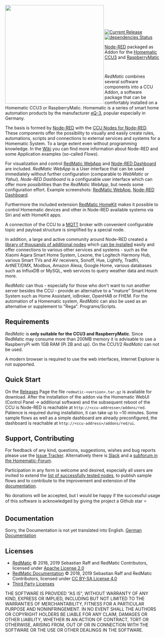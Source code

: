 <img width="320px" src="assets/logo-w-400.png" align="left"/>

<br><br><br>

[![Current Release](https://img.shields.io/github/release/HM-RedMatic/RedMatic.svg?colorB=4cc61e)](https://github.com/HM-RedMatic/RedMatic/releases/latest)
[![dependencies Status](https://david-dm.org/HM-RedMatic/redmatic/status.svg)](https://david-dm.org/HM-RedMatic/redmatic)

[Node-RED](https://nodered.org/about/) packaged as Addon for the
[Homematic CCU3](https://www.eq-3.de/produkte/homematic/zentralen-und-gateways/smart-home-zentrale-ccu3.html) and 
[RaspberryMatic](https://github.com/jens-maus/RaspberryMatic)

<br>

_RedMatic_ combines several software components into a CCU Addon, a software package that can be comfortably installed on a Homematic CCU3 or RaspberryMatic. Homematic is a series of smart home automation products by the manufacturer [eQ-3](https://eq-3.de), popular especially in Germany.

The basis is formed by [Node-RED](https://nodered.org/about/) with the 
[CCU Nodes for Node-RED](https://github.com/HM-RedMatic/node-red-contrib-ccu). These components offer the possibility to visually and easily create rules, automations, scripts and connections to external services and systems for a Homematic System. To a large extent even without programming knowledge. In the
[Wiki](https://github.com/HM-RedMatic/RedMatic/wiki) you can find more information about Node-RED and some 
Application examples (so-called _Flows_).

For visualization and control [RedMatic WebApp](https://github.com/HM-RedMatic/RedMatic-WebApp) and 
[Node-RED Dashboard](https://github.com/node-red/node-red-dashboard) are included. _RedMatic WebApp_ is a
User interface that can be used immediately without further configuration (comparable to _WebMatic_ or _Yahui_).
_Node-RED Dashboard_ is a configurable user interface which can offer more possibilities than the _RedMatic WebApp_, 
but needs some configuration effort. 
Example screenshots: [RedMatic WebApp](https://github.com/HM-RedMatic/RedMatic/wiki/Webapp), 
[Node-RED Dashboard](https://github.com/HM-RedMatic/RedMatic/wiki/Dashboard-Screenshots).

Furthermore the included extension 
[RedMatic HomeKit](https://github.com/HM-RedMatic/RedMatic/wiki/Homekit) makes it possible to control Homematic devices and other in Node-RED available systems via Siri and with HomeKit apps.

A connection of the CCU to a [MQTT](https://github.com/HM-RedMatic/RedMatic/wiki/Flow-MQTT) broker with convenient 
configurable topic and payload structure is simplified by a special node.

In addition, a large and active community around Node-RED created a 
[library of thousands of additional nodes](https://flows.nodered.org/?type=node&num_pages=1) which 
[can be installed](https://github.com/HM-RedMatic/RedMatic/wiki/Node-Installation) easily and offer connections to various other services and systems - 
such as the Xiaomi Aqara Smart Home System, Loxone, the Logitech Harmony Hub, various Smart TVs and AV receivers, 
Sonoff, Hue, Lightify, Tradfri, ArtNET/DMX, Modbus, Amazon Alexa, Google Home, various databases such as InfluxDB 
or MySQL, web services to query weather data and much more.

_RedMatic_ can thus - especially for those who don't want to run another server besides the CCU - provide an alternative to a "mature" Smart Home System such as Home Assistant, ioBroker, OpenHAB or FHEM. 
For the automation of a Homematic system, _RedMatic_ can also be used as an alternative or supplement to "Rega". 
Programs/Scripts. 


## Requirements

_RedMatic_ is __only suitable for the CCU3 and RaspberryMatic__. Since RedMatic may consume more than 200MB memory 
it is advisable to use a RaspberryPi with 1GB RAM (Pi 2B and up). On the CCU1/2 _RedMatic_ can not be used.

A modern browser is required to use the web interfaces, Internet Explorer is not supported.


## Quick Start

On the [Releases](https://github.com/HM-RedMatic/RedMatic/releases/latest) Page the file `redmatic-<version>.tar.gz` is available for download. After the installation of the addon via the Homematic WebUI (Control Panel -> additional software) and the subsequent reboot of the CCU is Node-RED is reachable at `http://<ccu-addresse>/addons/red`. Patience is required during installation, it can take up to ~10 minutes. Some sample flows as well as a simple dashboard are already preconfigured, the dashboard is reachable at `http://<ccu-address>/addons/red/ui`. 


## Support, Contributing

For feedback of any kind, questions, suggestions, wishes and bug reports please use the 
[Issue Tracker](https://github.com/HM-RedMatic/RedMatic/issues). Alternatively there is [Slack](https://join.slack.com/t/homematicuser/shared_invite/enQtNDgyNDM2OTkyMDA2LWY1YjY0NTE0NmY0OWM3YWUzMzAzMTgxYmRjMTMyOWE3NjkxNDdlMDY5ZjlhYzM5Nzg2N2U2YjdmNzNlYWNhNTU) 
and a [subforum in the Homematic-Forum](https://homematic-forum.de/forum/viewforum.php?f=77). 

Participation in any form is welcome and desired, especially all users are invited to extend the [list of successfully tested nodes](https://github.com/HM-RedMatic/RedMatic/wiki/Erfolgreich-getestete-Nodes), to publish sample flows and to contribute to the improvement and extension of the [documentation](https://github.com/HM-RedMatic/RedMatic/wiki).

No donations will be accepted, but I would be happy if the successful usage of this software is acknowledged by giving the project a Github star ⭐️

## Documentation

Sorry, the Documentation is not yet translated into English. [German Documentation](https://github.com/HM-RedMatic/RedMatic/wiki/Home)


## Licenses

* [RedMatic](https://github.com/HM-RedMatic/RedMatic) © 2018, 2019 Sebastian Raff and RedMatic Contributors, licensed under [Apache License 2.0](LICENSE)
* [RedMatic Documentation](https://github.com/HM-RedMatic/RedMatic/wiki) © 2018, 2019 Sebastian Raff and RedMatic Contributors, licensed under [CC BY-SA License 4.0](https://creativecommons.org/licenses/by-sa/4.0/)
* [Third Party Licenses](LICENSES.md)

THE SOFTWARE IS PROVIDED "AS IS", WITHOUT WARRANTY OF ANY KIND, EXPRESS OR
IMPLIED, INCLUDING BUT NOT LIMITED TO THE WARRANTIES OF MERCHANTABILITY,
FITNESS FOR A PARTICULAR PURPOSE AND NONINFRINGEMENT. IN NO EVENT SHALL THE
AUTHORS OR COPYRIGHT HOLDERS BE LIABLE FOR ANY CLAIM, DAMAGES OR OTHER
LIABILITY, WHETHER IN AN ACTION OF CONTRACT, TORT OR OTHERWISE, ARISING FROM,
OUT OF OR IN CONNECTION WITH THE SOFTWARE OR THE USE OR OTHER DEALINGS IN THE
SOFTWARE.
